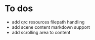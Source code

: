 # To dos

* add qrc resources filepath handling
* add scene content markdown support
* add scrolling area to content 
